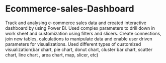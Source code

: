 # Ecommerce-sales-Dashboard
Track and analysing e-commerce sales data and created interactive dashboard by using Power BI.
Used complex parameters to drill down in work sheet and customization using filters and slicers.
Create connections, join new tables, calculations to manipulate data and enable user driven parameters for visualizations.
Used different types of customized visualization(bar chart, pie chart, donut chart, cluster bar chart, scatter chart, line chart , area chart, map, slicer, etc)


